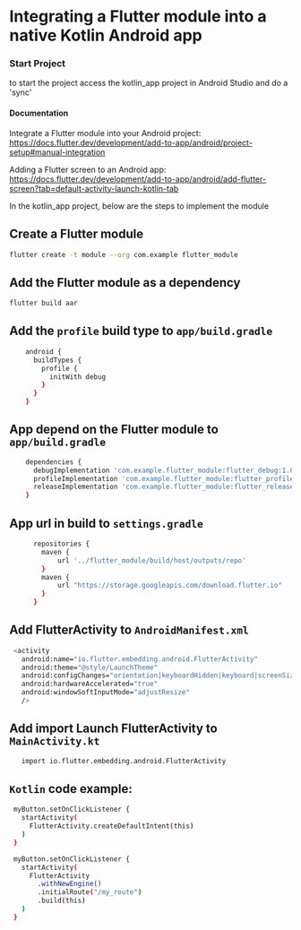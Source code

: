 # Integrating a Flutter module into a native Kotlin Android app

### Start Project
to start the project access the kotlin_app project in Android Studio and do a 'sync'

#### Documentation
Integrate a Flutter module into your Android project:
https://docs.flutter.dev/development/add-to-app/android/project-setup#manual-integration

Adding a Flutter screen to an Android app:
https://docs.flutter.dev/development/add-to-app/android/add-flutter-screen?tab=default-activity-launch-kotlin-tab

In the kotlin_app project, below are the steps to implement the module

## Create a Flutter module
```sh 
flutter create -t module --org com.example flutter_module
```

## Add the Flutter module as a dependency
```sh 
flutter build aar
```

## Add the `profile` build type to `app/build.gradle`
```sh
    android {
      buildTypes {
        profile {
          initWith debug
        }
      }
    }
```

## App depend on the Flutter module to `app/build.gradle`
```sh
    dependencies {
      debugImplementation 'com.example.flutter_module:flutter_debug:1.0'
      profileImplementation 'com.example.flutter_module:flutter_profile:1.0'
      releaseImplementation 'com.example.flutter_module:flutter_release:1.0'
    }
```

## App url in build to `settings.gradle`
```sh
      repositories {
        maven {
            url '../flutter_module/build/host/outputs/repo'
        }
        maven {
            url "https://storage.googleapis.com/download.flutter.io"
        }
      }
```

## Add FlutterActivity to `AndroidManifest.xml`
```sh
 <activity
   android:name="io.flutter.embedding.android.FlutterActivity"
   android:theme="@style/LaunchTheme"
   android:configChanges="orientation|keyboardHidden|keyboard|screenSize|locale|layoutDirection|fontScale|screenLayout|density|uiMode"
   android:hardwareAccelerated="true"
   android:windowSoftInputMode="adjustResize"
   />
```

## Add import Launch FlutterActivity to `MainActivity.kt`
```sh
   import io.flutter.embedding.android.FlutterActivity
```

## `Kotlin` code example:
```sh
 myButton.setOnClickListener {
   startActivity(
     FlutterActivity.createDefaultIntent(this)
   )
 }
```

```sh
 myButton.setOnClickListener {
   startActivity(
     FlutterActivity
       .withNewEngine()
       .initialRoute("/my_route")
       .build(this)
   )
 }
```